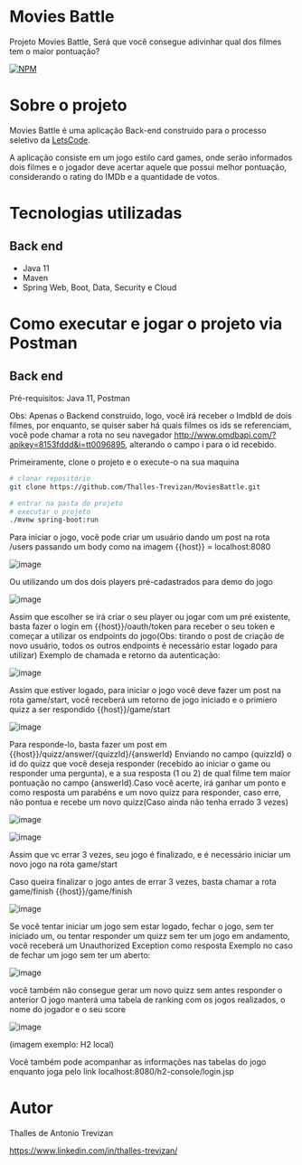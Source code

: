 # Movies Battle
Projeto Movies Battle, Será que você consegue adivinhar qual dos filmes tem o maior pontuação?

[![NPM](https://img.shields.io/npm/l/react)](https://github.com/Thalles-Trevizan/MoviesBattle/blob/main/LICENSE)

# Sobre o projeto

Movies Battle é uma aplicação Back-end construido para o processo seletivo da [LetsCode](https://devsuperior.com "Site da LetsCode").

A aplicação consiste em um jogo estilo card games, onde serão informados dois filmes e o jogador deve acertar aquele que possui melhor pontuação, considerando o rating do IMDb e a quantidade de votos.

# Tecnologias utilizadas
## Back end
- Java 11
- Maven
- Spring Web, Boot, Data, Security e Cloud


# Como executar e jogar o projeto via Postman

## Back end
Pré-requisitos: Java 11, Postman

Obs: Apenas o Backend construido, logo, você irá receber o ImdbId de dois filmes, por enquanto, se quiser saber há quais filmes os ids se referenciam, você pode chamar a rota no seu navegador http://www.omdbapi.com/?apikey=8153fddd&i=tt0096895, alterando o campo i para o id recebido.

Primeiramente, clone o projeto e o execute-o na sua maquina

```bash
# clonar repositório
git clone https://github.com/Thalles-Trevizan/MoviesBattle.git

# entrar na pasta do projeto 
# executar o projeto
./mvnw spring-boot:run
```

Para iniciar o jogo, você pode criar um usuário dando um post na rota /users passando um body como na imagem {{host}} = localhost:8080

![image](https://user-images.githubusercontent.com/55063360/154869611-50897eda-668a-44b8-bb69-3f8af19007cb.png)

Ou utilizando um dos dois players pré-cadastrados para demo do jogo 

![image](https://user-images.githubusercontent.com/55063360/154869681-95322f1e-b461-40b4-909b-e51426512939.png)

Assim que escolher se irá criar o seu player ou jogar com um pré existente, basta fazer o login em {{host}}/oauth/token para receber o seu token e começar a utilizar os endpoints do jogo(Obs: tirando o post de criação de novo usuário, todos os outros endpoints é necessário estar logado para utilizar)
Exemplo de chamada e retorno da autenticação:

![image](https://user-images.githubusercontent.com/55063360/154869685-1f094ae9-f3b9-46ec-b65b-50b75b184e96.png)

Assim que estiver logado, para iniciar o jogo você deve fazer um post na rota game/start, você receberá um retorno de jogo iniciado e o primiero quizz a ser respondido
{{host}}/game/start

![image](https://user-images.githubusercontent.com/55063360/154869703-15076d7d-b6e1-4993-99f5-7fbf0f4bbf81.png)

Para responde-lo, basta fazer um post em 
{{host}}/quizz/answer/{quizzId}/{answerId}
Enviando no campo {quizzId} o id do quizz  que você deseja responder (recebido ao iniciar o game ou responder uma pergunta), e a sua resposta (1 ou 2) de qual filme tem maior pontuação no campo {answerId}.Caso você acerte, irá ganhar um ponto e como resposta um parabéns e um novo quizz para responder, caso erre, não pontua e recebe um novo quizz(Caso ainda não tenha errado 3 vezes)

![image](https://user-images.githubusercontent.com/55063360/154869733-8e018fb8-c368-4d31-b534-74c648b68f29.png)

![image](https://user-images.githubusercontent.com/55063360/154869737-51cef0f5-f8b2-4003-9350-56d85c1e9e6d.png)

Assim que vc errar 3 vezes, seu jogo é finalizado, e é necessário iniciar um novo jogo na rota game/start 

Caso queira finalizar o jogo antes de errar 3 vezes, basta chamar a rota game/finish
{{host}}/game/finish

![image](https://user-images.githubusercontent.com/55063360/154869750-65f48368-ee23-4d0c-b97d-d864362d1684.png)

Se você tentar iniciar um jogo sem estar logado, fechar o jogo, sem ter iniciado  um, ou tentar responder um quizz sem ter um jogo em andamento, você receberá um Unauthorized Exception como resposta
Exemplo no caso de fechar um jogo sem ter um aberto:

![image](https://user-images.githubusercontent.com/55063360/154869759-46278579-2330-49fc-8470-1d33a2979a31.png)

você também não consegue gerar um novo quizz sem antes responder o anterior
O jogo manterá uma tabela de ranking com os jogos realizados, o nome do jogador e o seu score 

![image](https://user-images.githubusercontent.com/55063360/154869774-dfb959e3-899f-42a6-ad8d-9cfda3250085.png)

(imagem exemplo: H2 local)

Você também pode acompanhar as informações nas tabelas do jogo enquanto joga pelo link localhost:8080/h2-console/login.jsp

# Autor

Thalles de Antonio Trevizan

https://www.linkedin.com/in/thalles-trevizan/

